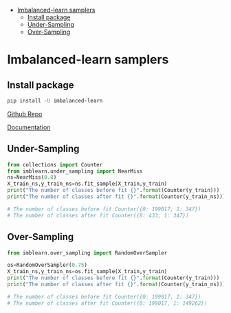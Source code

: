 <!--ts-->
   * [Imbalanced-learn samplers](#imbalanced-learn-samplers)
      * [Install package](#install-package)
      * [Under-Sampling](#under-sampling)
      * [Over-Sampling](#over-sampling)

<!-- Added by: gil_diy, at: Sun 20 Feb 2022 18:41:10 IST -->

<!--te-->


# Imbalanced-learn samplers

## Install package

```bash
pip install -U imbalanced-learn
```
[Github Repo](https://github.com/scikit-learn-contrib/imbalanced-learn)

[Documentation](https://imbalanced-learn.org/stable/index.html)

## Under-Sampling

```python
from collections import Counter
from imblearn.under_sampling import NearMiss
ns=NearMiss(0.8)
X_train_ns,y_train_ns=ns.fit_sample(X_train,y_train)
print("The number of classes before fit {}".format(Counter(y_train)))
print("The number of classes after fit {}".format(Counter(y_train_ns)))

# The number of classes before fit Counter({0: 199017, 1: 347})
# The number of classes after fit Counter({0: 433, 1: 347})
```

## Over-Sampling

```python
from imblearn.over_sampling import RandomOverSampler

os=RandomOverSampler(0.75)
X_train_ns,y_train_ns=os.fit_sample(X_train,y_train)
print("The number of classes before fit {}".format(Counter(y_train)))
print("The number of classes after fit {}".format(Counter(y_train_ns)))

# The number of classes before fit Counter({0: 199017, 1: 347})
# The number of classes after fit Counter({0: 199017, 1: 149262})
```